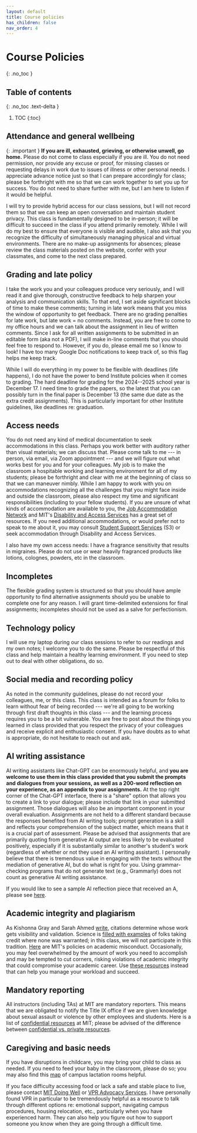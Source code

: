```yaml
---
layout: default
title: Course policies
has_children: false
nav_order: 4
---
```


# Course Policies
{: .no_toc }

## Table of contents
{: .no_toc .text-delta }

1. TOC
{:toc}


## Attendance and general wellbeing 

{: .important }
**If you are ill, exhausted, grieving, or otherwise unwell, go home.**  Please do not come to class especially if you are ill. You do not need permission, nor provide any excuse or proof, for missing classes or requesting delays in work due to issues of illness or other personal needs. I appreciate advance notice just so that I can prepare accordingly for class; please be forthright with me so that we can work together to set you up for success. You do not need to share further with me, but I am here to listen if it would be helpful.

I will try to provide hybrid access for our class sessions, but I will not record them so that we can keep an open conversation and maintain student privacy. This class is fundamentally designed to be in-person; it will be difficult to succeed in the class if you attend primarily remotely. While I will do my best to ensure that everyone is visible and audible, I also ask that you recognize the difficulty of simultaneously managing physical and virtual environments. There are no make-up assignments for absences; please review the class materials posted on the website, confer with your classmates, and come to the next class prepared.

## Grading and late policy 

I take the work you and your colleagues produce very seriously, and I will read it and give thorough, constructive feedback to help sharpen your analysis and communication skills. To that end, I set aside significant blocks of time to make these comments; turning in late work means that you miss the window of opportunity to get feedback. There are no grading penalties for late work, but late work = no comments.  Instead, you are free to come to my office hours and we can talk about the assignment in lieu of written comments. Since I ask for all written assignments to be submitted in an editable form (aka not a PDF), I will make in-line comments that you should feel free to respond to. However, if you do, please email me so I know to look! I have too many Google Doc notifications to keep track of, so this flag helps me keep track.

While I will do everything in my power to be flexible with deadlines (life happens), I do not have the power to bend Institute policies when it comes to grading. The hard deadline for grading for the 2024--2025 school year is December 17. I need time to grade the papers, so the latest that you can possibly turn in the final paper is December 13 (the same due date as the extra credit assignments). This is particularly important for other Institute guidelines, like deadlines re: graduation.

## Access needs 

You do not need any kind of medical documentation to seek accommodations in this class. Perhaps you work better with auditory rather than visual materials; we can discuss that. Please come talk to me --- in person, via email, via Zoom appointment --- and we will figure out what works best for you and for your colleagues. My job is to make the classroom a hospitable working and learning environment for all of my students; please be forthright and clear with me at the beginning of class so that we can maneuver nimbly. While I am happy to work with you on accommodations recognizing all the challenges that you might face inside and outside the classroom, please also respect my time and significant responsibilities (including to your fellow students). If you are unsure of what kinds of accommodation are available to you, the [Job Accommodation Network](https://askjan.org/) and MIT's [Disability and Access Services](https://studentlife.mit.edu/das) has a great set of resources. If you need additional accommodations, or would prefer not to speak to me about it, you may consult [Student Support Services](https://studentlife.mit.edu/s3) (S3) or seek accommodation through Disability and Access Services.

I also have my own access needs: I have a fragrance sensitivity that results in migraines. Please do not use or wear heavily fragranced products like lotions, colognes, powders, etc in the classroom.

## Incompletes 

The flexible grading system is structured so that you should have ample opportunity to find alternative assignments should you be unable to complete one for any reason. I will grant time-delimited extensions for final assignments; incompletes should not be used as a salve for perfectionism.

## Technology policy 

I will use my laptop during our class sessions to refer to our readings and my own notes; I welcome you to do the same. Please be respectful of this class and help maintain a healthy learning environment. If you need to step out to deal with other obligations, do so.

## Social media and recording policy

As noted in the community guidelines, please do not record your colleagues, me, or this class. This class is intended as a forum for folks to learn without fear of being recorded --- we're all going to be working through first draft thoughts in this class --- and the learning process requires you to be a bit vulnerable. You are free to post about the things you learned in class provided that you respect the privacy of your colleagues and receive explicit and enthusiastic consent. If you have doubts as to what is appropriate, do not hesitate to reach out and ask.

## AI writing assistance

AI writing assistants like Chat-GPT can be enormously helpful, and **you are welcome to use them in this class provided that you submit the prompts and dialogues from your sessions, as well as a 200-word reflection on your experience, as an appendix to your assignments.** At the top right corner of the Chat-GPT interface, there is a "share" option that allows you to create a link to your dialogue; please include that link in your submitted assignment. Those dialogues will also be an important component in your overall evaluation. Assignments are not held to a different standard because the responses benefited from AI writing tools; prompt generation is a skill and reflects your comprehension of the subject matter, which means that it is a crucial part of assessment. Please be advised that assignments that are primarily quoting from generative AI output are less likely to be evaluated positively, especially if it is substantially similar to another's student's work (regardless of whether or not they used an AI writing assistant). I personally believe that there is tremendous value in engaging with the texts without the mediation of generative AI, but do what is right for you. Using grammar-checking programs that do not generate text (e.g., Grammarly) does not count as generative AI writing assistance.

If you would like to see a sample AI reflection piece that received an A, please see [here](https://docs.google.com/document/d/1SVQAVErHCyBIxAAKe-483gmityvZnEHLMZH699IjPHQ/edit#bookmark=id.ggeid3ihtq5). 

## Academic integrity and plagiarism

As Kishonna Gray and Sarah Ahmed [write](https://feministkilljoys.com/2013/09/11/making-feminist-points/), citations determine whose work gets visibility and validation. Science is [filled with examples](https://www.nature.com/articles/s41586-022-04966-w) of folks taking credit where none was warranted; in this class, we will not participate in this tradition. [Here](http://integrity.mit.edu/handbook/academic-integrity-handbook) are MIT's policies on academic misconduct. Occasionally, you may feel overwhelmed by the amount of work you need to accomplish and may be tempted to cut corners, risking violations of academic integrity that could compromise your academic career. Use [these resources](https://integrity.mit.edu/handbook/working-under-pressure) instead that can help you manage your workload and succeed.

## Mandatory reporting 

All instructors (including TAs) at MIT are mandatory reporters. This means that we are obligated to notify the Title IX office if we are given knowledge about sexual assault or violence by other employees and students. Here is a list of [confidential resources](https://idhr.mit.edu/reporting-options/confidential-resources) at MIT; please be advised of the difference between [confidential vs. private resources](https://facultyguide.mit.edu/section-3/confidential-vs-private-resources).

## Caregiving and basic needs 

If you have disruptions in childcare, you may bring your child to class as needed. If you need to feed your baby in the classroom, please do so; you may also find this [map](https://hr.mit.edu/worklife/lactation-rooms) of campus lactation rooms helpful.

If you face difficulty accessing food or lack a safe and stable place to live, please contact [MIT Doing Well](https://doingwell.mit.edu/foodandfinancial/) or [VPR Advocacy Services](https://studentlife.mit.edu/vpr). I have personally found VPR in particular to be tremendously helpful as a resource to talk through different options re: emotional support, navigating campus procedures, housing relocation, etc., particularly when you have experienced harm. They can also help you figure out how to support someone you know when they are going through a difficult time.
